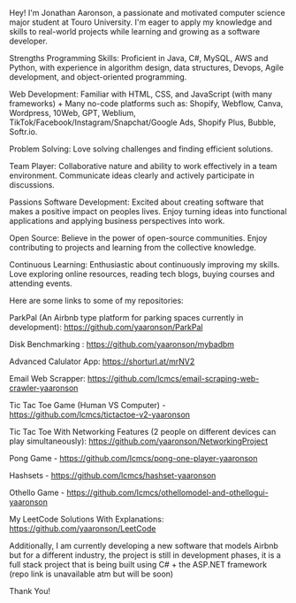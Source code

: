 

Hey! I'm Jonathan Aaronson, a passionate and motivated computer science major student at Touro University. I'm eager to apply my knowledge and skills to real-world projects while learning and growing as a software developer.

Strengths Programming Skills: Proficient in Java, C#, MySQL, AWS and Python, with experience in algorithm design, data structures, Devops, Agile development, and object-oriented programming.

Web Development: Familiar with HTML, CSS, and JavaScript (with many frameworks) + Many no-code platforms such as: Shopify, Webflow, Canva, Wordpress, 10Web, GPT, Weblium, TikTok/Facebook/Instagram/Snapchat/Google Ads, Shopify Plus, Bubble, Softr.io.

Problem Solving: Love solving challenges and finding efficient solutions.

Team Player: Collaborative nature and ability to work effectively in a team environment. Communicate ideas clearly and actively participate in discussions.

Passions Software Development: Excited about creating software that makes a positive impact on peoples lives. Enjoy turning ideas into functional applications and applying business perspectives into work.

Open Source: Believe in the power of open-source communities. Enjoy contributing to projects and learning from the collective knowledge.

Continuous Learning: Enthusiastic about continuously improving my skills. Love exploring online resources, reading tech blogs, buying courses and attending events.

Here are some links to some of my repositories:

ParkPal (An Airbnb type platform for parking spaces currently in development): https://github.com/yaaronson/ParkPal

Disk Benchmarking : https://github.com/yaaronson/mybadbm

Advanced Calulator App: https://shorturl.at/mrNV2

Email Web Scrapper: https://github.com/lcmcs/email-scraping-web-crawler-yaaronson

Tic Tac Toe Game (Human VS Computer) - https://github.com/lcmcs/tictactoe-v2-yaaronson

Tic Tac Toe With Networking Features (2 people on different devices can play simultaneously):  https://github.com/yaaronson/NetworkingProject

Pong Game - https://github.com/lcmcs/pong-one-player-yaaronson

Hashsets - https://github.com/lcmcs/hashset-yaaronson

Othello Game - https://github.com/lcmcs/othellomodel-and-othellogui-yaaronson

My LeetCode Solutions With Explanations: https://github.com/yaaronson/LeetCode

Additionally, I am currently developing a new software that models Airbnb but for a different industry, the project is still in development phases, it is a full stack project that is being built using C# + the ASP.NET framework (repo link is unavailable atm but will be soon)

Thank You!
